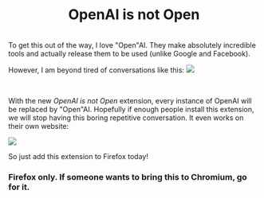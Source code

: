 <h1 align="center"> OpenAI is not Open </h1>
<br/>
To get this out of the way, I love "Open"AI. They make absolutely incredible tools and actually release them to be used (unlike Google and Facebook).

<br/>

However, I am beyond tired of conversations like this:
<img src="https://github.com/zaporter/OpenAI-is-not-Open/blob/main/images/DumbConvo.png?raw=true">

<br/>

With the new *OpenAI is not Open* extension, every instance of OpenAI will be replaced by "Open"AI. Hopefully if enough people install this extension, we will stop having this boring repetitive conversation. It even works on their own website:

<img src="https://github.com/zaporter/OpenAI-is-not-Open/blob/main/images/FixedSite.png?raw=true">



So just add this extension to Firefox today!

### Firefox only. If someone wants to bring this to Chromium, go for it. 
